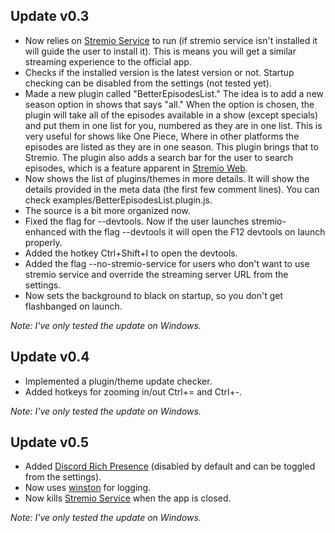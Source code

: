 ## Update v0.3
- Now relies on [Stremio Service](https://github.com/Stremio/stremio-service) to run (if stremio service isn't installed it will guide the user to install it). This is means you will get a similar streaming experience to the official app.
- Checks if the installed version is the latest version or not. Startup checking can be disabled from the settings (not tested yet).
- Made a new plugin called "BetterEpisodesList." The idea is to add a new season option in shows that says "all." When the option is chosen, the plugin will take all of the episodes available in a show (except specials) and put them in one list for you, numbered as they are in one list. This is very useful for shows like One Piece, Where in other platforms the episodes are listed as they are in one season. This plugin brings that to Stremio. The plugin also adds a search bar for the user to search episodes, which is a feature apparent in [Stremio Web](https://web.stremio.com/).
- Now shows the list of plugins/themes in more details. It will show the details provided in the meta data (the first few comment lines). You can check examples/BetterEpisodesList.plugin.js.
- The source is a bit more organized now.
- Fixed the flag for --devtools. Now if the user launches stremio-enhanced with the flag --devtools it will open the F12 devtools on launch properly.
- Added the hotkey Ctrl+Shift+I to open the devtools.
- Added the flag --no-stremio-service for users who don't want to use stremio service and override the streaming server URL from the settings.
- Now sets the background to black on startup, so you don't get flashbanged on launch.

*Note: I've only tested the update on Windows.*

## Update v0.4
- Implemented a plugin/theme update checker.
- Added hotkeys for zooming in/out Ctrl+= and Ctrl+-.

*Note: I've only tested the update on Windows.*

## Update v0.5
- Added [Discord Rich Presence](https://github.com/discordjs/RPC) (disabled by default and can be toggled from the settings).
- Now uses [winston](https://www.npmjs.com/package/winston) for logging.
- Now kills [Stremio Service](https://github.com/Stremio/stremio-service) when the app is closed.

*Note: I've only tested the update on Windows.*